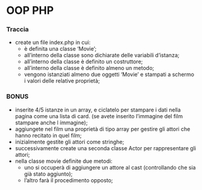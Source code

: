 # OOP PHP

### Traccia
- create un file index.php in cui:
    - è definita una classe ‘Movie’;
    - all’interno della classe sono dichiarate delle variabili d’istanza;
    - all’interno della classe è definito un costruttore;
    - all’interno della classe è definito almeno un metodo;
    - vengono istanziati almeno due oggetti ‘Movie’ e stampati a schermo i valori delle relative proprietà;

### BONUS
- inserite 4/5 istanze in un array, e ciclatelo per stampare i dati nella pagina come una lista di card. (se avete inserito l’immagine del film stampare anche l ímmagine);
- aggiungete nel film una proprietà di tipo array per gestire gli attori che hanno recitato in quel film;
- inizialmente gestite gli attori come stringhe;
- successivamente create una seconda classe Actor per rappresentare gli attori;
- nella classe movie definite due metodi:
    - uno si occuperà di aggiungere un attore al cast (controllando che sia già stato aggiunto);
    - l’altro farà il procedimento opposto;